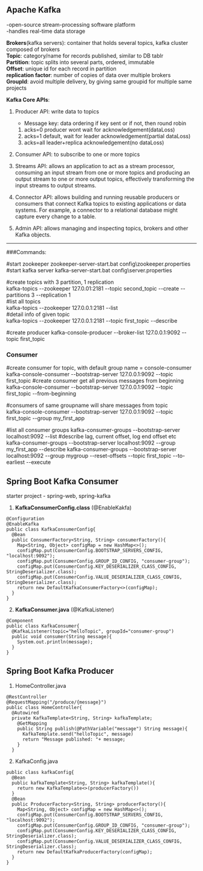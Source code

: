 ## Apache Kafka  
-open-source stream-processing software platform  
-handles real-time data storage   

**Brokers**(kafka servers): container that holds several topics, kafka cluster composed of brokers      
**Topic**: category/name for records published, similar to DB tablr    
**Partition**: topic splits into several parts, ordered, immutable  
**Offset**: unique id for each record in partition  
**replication factor**: number of copies of data over multiple brokers  
**GroupId**: avoid multiple delivery, by giving same groupid for multiple same projects    



**Kafka Core APIs**:  
1. Producer API: write data to topics    
	- Message key: data ordering if key sent or if not, then round robin    
	1. acks=0 producer wont wait for acknowledgement(dataLoss)  
	2. acks=1 default, wait for leader acknowledgement(partial dataLoss)    
	3. acks=all leader+replica acknowledgement(no dataLoss)  
	
2. Consumer API: to subscribe to one or more topics  
3. Streams API: 
allows an application to act as a stream processor, 
consuming an input stream from one or more topics and producing an output stream to one or more output topics, 
effectively transforming the input streams to output streams.
4. Connector API: allows building and running reusable producers or consumers that connect Kafka topics to existing applications or data systems. For example, a connector to a relational database might capture every change to a table.
5. Admin API: allows managing and inspecting topics, brokers and other Kafka objects. 

---

###Commands:

#start zookeeper
zookeeper-server-start.bat config\zookeeper.properties
#start kafka server
kafka-server-start.bat config\server.properties

#create topics with 3 partition, 1 replication    
kafka-topics --zookeeper 127.0.01:2181 --topic second_topic --create --partitions 3 --replication 1  
#list all topics   
kafka-topics --zookeeper 127.0.0.1:2181 --list  
#detail info of given topic  
kafka-topics --zookeeper 127.0.0.1:2181 --topic first_topic --describe   

#create producer 
kafka-console-producer --broker-list 127.0.0.1:9092 --topic first_topic
 
### Consumer
#create consumer for topic, with default group name = console-consumer <id>   
kafka-console-consumer --bootstrap-server 127.0.0.1:9092 --topic first_topic
#create consumer get all previous messages from beginning 
kafka-console-consumer --bootstrap-server 127.0.0.1:9092 --topic first_topic --from-beginning

#consumers of same groupname will share messages from topic    
kafka-console-consumer --bootstrap-server 127.0.0.1:9092 --topic first_topic --group my_first_app

#list all consumer groups
kafka-consumer-groups --bootstrap-server localhost:9092 --list
#describe lag, current offset, log end offset etc   
kafka-consumer-groups --bootstrap-server localhost:9092 --group my_first_app --describe
kafka-consumer-groups --bootstrap-server localhost:9092 --group mygroup --reset-offsets --topic first_topic  --to-earliest --execute 

	
## Spring Boot Kafka Consumer  
starter project - spring-web, spring-kafka  

1. **KafkaConsumerConfig.class**  (@EnableKakfa)
```
@Configuration
@EnableKafka
public class KafkaConsumerConfig{
  @Bean
  public ConsumerFactory<String, String> consumerFactory(){
    Map<String, Object> configMap = new HashMap<>();
    configMap.put(ConsumerConfig.BOOTSTRAP_SERVERS_CONFIG, "localhost:9092");
    configMap.put(ConsumerConfig.GROUP_ID_CONFIG, "consumer-group");
    configMap.put(ConsumerConfig.KEY_DESERIALIZER_CLASS_CONFIG, StringDeserializer.class);
    configMap.put(ConsumerConfig.VALUE_DESERIALIZER_CLASS_CONFIG, StringDeserializer.class);
    return new DefaultKafkaConsumerFactory<>(configMap);	
  }
}
```
2. **KafkaConsumer.java**  (@KafkaListener)
```
@Component
public class KafkaConsumer{
  @KafkaListener(topic="helloTopic", groupId="consumer-group")
  public void consumer(String message){
    System.out.println(message);
  }
}
```
## Spring Boot Kafka Producer  

1. HomeController.java
```
@RestController
@RequestMapping("/produce/{message}")
public class HomeController{
  @Autowired
  private KafkaTemplate<String, String> kafkaTemplate;	
    @GetMapping
    public String publish(@PathVariable("message") String message){
      KafkaTemplate.send("helloTopic", message)
      return "Message published: "+ message;
    }
  }
```
2. KafkaConfig.java
```
public class kafkaConfig{
  @Bean
  public kafkaTemplate<String, String> kafkaTemplate(){
    return new KafkaTemplate<>(producerFactory())	
  }
  @Bean
  public ProducerFactory<String, String> producerFactory(){
    Map<String, Object> configMap = new HashMap<>();
    configMap.put(ConsumerConfig.BOOTSTRAP_SERVERS_CONFIG, "localhost:9092");
    configMap.put(ConsumerConfig.GROUP_ID_CONFIG, "consumer-group");
    configMap.put(ConsumerConfig.KEY_DESERIALIZER_CLASS_CONFIG, StringDeserializer.class);
    configMap.put(ConsumerConfig.VALUE_DESERIALIZER_CLASS_CONFIG, StringDeserializer.class);
    return new DefaultKafkaProducerFactory(configMap);
  }
}
```
